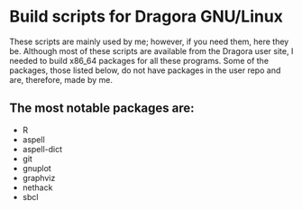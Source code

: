 # Build scripts for Dragora GNU/Linux

These scripts are mainly used by me; however, if you need them, here they 
be. Although most of these scripts are available from the Dragora user site, 
I needed to build x86_64 packages for all these programs. Some of the packages, 
those listed below, do not have packages in the user repo and are, therefore, 
made by me.

## The most notable packages are:

* R
* aspell
* aspell-dict
* git
* gnuplot
* graphviz
* nethack
* sbcl
